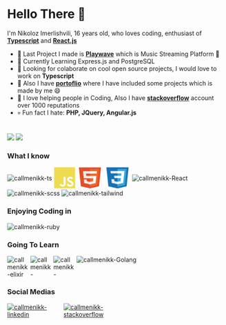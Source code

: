 # Hello There 👋

I'm Nikoloz Imerlishvili, 16 years old, who loves coding, enthusiast of **[Typescript](https://github.com/microsoft/TypeScript)** and **[React.js](https://github.com/facebook/react)** 

* 🌱 Last Project I made is **[Playwave](https://pllaywave.netlify.app/)** which is Music Streaming Platform 🎵
* 📖 Currently Learning Express.js and PostgreSQL
* 🔨 Looking for colaborate on cool open source projects, I would love to work on **Typescript**
* 💼 Also I have **[portoflio](https://nikolozimerlishvili.netlify.app/)** where I have included some projects which is made by me 😄
* 🌈 I love helping people in Coding, Also I have **[stackoverflow](https://stackoverflow.com/users/14056647/callmenikk)** account over 1000 reputations 
* 💀 Fun fact I hate: **PHP, JQuery, Angular.js**

# 

<div>
  
  <img height="150em" src="https://github-readme-stats.vercel.app/api?username=callmenikk&show_icons=true&theme=tokyonight">
  <img height="150em" src="https://github-readme-stats.vercel.app/api/top-langs/?username=callmenikk&layout=compact&theme=tokyonight">

</div>

### What I know

<div style="display: inline-block">
  
  <img align="center" alt="callmenikk-ts" height="50" width="50" src="https://upload.wikimedia.org/wikipedia/commons/thumb/4/4c/Typescript_logo_2020.svg/512px-Typescript_logo_2020.svg.png" />
  <img align="center" alt="callmenikk-Js" height="50" width="50" src="https://raw.githubusercontent.com/devicons/devicon/master/icons/javascript/javascript-plain.svg">
  <img align="center" alt="callmenikk-HTML" height="50" width="60" src="https://raw.githubusercontent.com/devicons/devicon/master/icons/html5/html5-original.svg">
  <img align="center" alt="callmenikk-CSS" height="50" width="60" src="https://raw.githubusercontent.com/devicons/devicon/master/icons/css3/css3-original.svg">
  <img align="center" alt="callmenikk-React" height="50" width="60" src="https://cdn.jsdelivr.net/gh/devicons/devicon/icons/react/react-original-wordmark.svg" />
  <img align="center" alt="callmenikk-scss" height="50" width="60" src="https://upload.wikimedia.org/wikipedia/commons/thumb/9/96/Sass_Logo_Color.svg/512px-Sass_Logo_Color.svg.png" />
  <img align="center" alt="callmenikk-tailwind" height="50" width="50" src="https://www.vectorlogo.zone/logos/tailwindcss/tailwindcss-icon.svg" />
  
</div>


### Enjoying Coding in

<img align="center" alt="callmenikk-ruby" height="50" width="50" src="https://upload.wikimedia.org/wikipedia/commons/thumb/7/73/Ruby_logo.svg/198px-Ruby_logo.svg.png" />


### Going To Learn

<div style="display: flex; justify-content: space-between; width: 300px;">

  <img align="center" alt="callmenikk-elixir" height="50" width="50" src="https://www.vectorlogo.zone/logos/elixir-lang/elixir-lang-icon.svg" />
  <img align="center" alt="callmenikk-Golang" height="50" width="50" src="https://www.vectorlogo.zone/logos/golang/golang-official.svg" />
  <img align="center" alt="callmenikk-Graphql" height="50" width="50" src="https://upload.wikimedia.org/wikipedia/commons/thumb/1/17/GraphQL_Logo.svg/512px-GraphQL_Logo.svg.png"   />
  <img align="center" alt="callmenikk-Golang" height="50" src="https://upload.wikimedia.org/wikipedia/commons/thumb/d/d9/Node.js_logo.svg/590px-Node.js_logo.svg.png" />

  </div>

### Social Medias

<div style="display: flex; justify-content: space-between; width: 300px;">

  <a href="https://www.linkedin.com/in/nikoloz-imerlishvili-576a43203/" target="blank">
    <img align="center" alt="callmenikk-linkedin" height="50" width="50" src="https://upload.wikimedia.org/wikipedia/commons/thumb/c/ca/LinkedIn_logo_initials.png/768px-LinkedIn_logo_initials.png" />
  </a>
  <a href="https://stackoverflow.com/users/14056647/callmenikk" target="blank">
    <img align="center" alt="callmenikk-stackoverflow" height="50" width="50" src="https://upload.wikimedia.org/wikipedia/commons/thumb/e/ef/Stack_Overflow_icon.svg/768px-Stack_Overflow_icon.svg.png" />
  </a>

</div>
